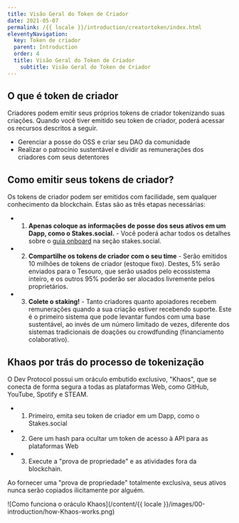 ```yaml
---
title: Visão Geral do Token de Criador
date: 2021-05-07
permalink: /{{ locale }}/introduction/creatortoken/index.html
eleventyNavigation:
  key: Token de criador
  parent: Introduction
  order: 4
  title: Visão Geral do Token de Criador
	subtitle: Visão Geral do Token de Criador
---
```


## O que é token de criador

Criadores podem emitir seus próprios tokens de criador tokenizando suas criações.
Quando você tiver emitido seu token de criador, poderá acessar os recursos descritos a seguir.

- Gerenciar a posse do OSS e criar seu DAO da comunidade
- Realizar o patrocínio sustentável e dividir as remunerações dos criadores com seus detentores

## Como emitir seus tokens de criador?

Os tokens de criador podem ser emitidos com facilidade, sem qualquer conhecimento da blockchain. Estas são as três etapas necessárias:

- 1. **Apenas coloque as informações de posse dos seus ativos em um Dapp, como o Stakes.social.** - Você poderá achar todos os detalhes sobre o [guia onboard](stakes-social/onboard-guide/) na seção stakes.social.
- 2. **Compartilhe os tokens de criador com o seu time** - Serão emitidos 10 milhões de tokens de criador (estoque fixo). Destes, 5% serão enviados para o Tesouro, que serão usados pelo ecossistema inteiro, e os outros 95% poderão ser alocados livremente pelos proprietários.
- 3. **Colete o staking!** - Tanto criadores quanto apoiadores recebem remunerações quando a sua criação estiver recebendo suporte. Este é o primeiro sistema que pode levantar fundos com uma base sustentável, ao invés de um número limitado de vezes, diferente dos sistemas tradicionais de doações ou crowdfunding (financiamento colaborativo).

## Khaos por trás do processo de tokenização

O Dev Protocol possui um oráculo embutido exclusivo, "Khaos", que se conecta de forma segura a todas as plataformas Web, como GitHub, YouTube, Spotify e STEAM.

- 1. Primeiro, emita seu token de criador em um Dapp, como o Stakes.social
- 2. Gere um hash para ocultar um token de acesso à API para as plataformas Web
- 3. Execute a "prova de propriedade" e as atividades fora da blockchain.

Ao fornecer uma "prova de propriedade" totalmente exclusiva, seus ativos nunca serão copiados ilicitamente por alguém.

![Como funciona o oráculo Khaos](/content/{{ locale }}/images/00-introduction/how-Khaos-works.png)
